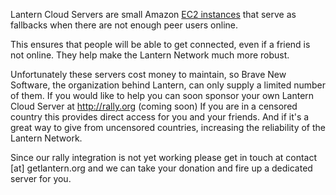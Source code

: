 Lantern Cloud Servers are small Amazon [EC2 instances](http://en.wikipedia.org/wiki/Amazon_Elastic_Compute_Cloud) that serve as fallbacks when there are not enough peer users online. 

This ensures that people will be able to get connected, even if a friend is not online. They help make the Lantern Network much more robust.

Unfortunately these servers cost money to maintain, so Brave New Software, the organization behind Lantern, can only supply a limited number of them. If you would like to help you can soon sponsor your own Lantern Cloud Server at http://rally.org (coming soon) If you are in a censored country this provides direct access for you and your friends. And if it's a great way to give from uncensored countries, increasing the reliability of the Lantern Network.

Since our rally integration is not yet working please get in touch at contact [at] getlantern.org and we can take your donation and fire up a dedicated server for you.